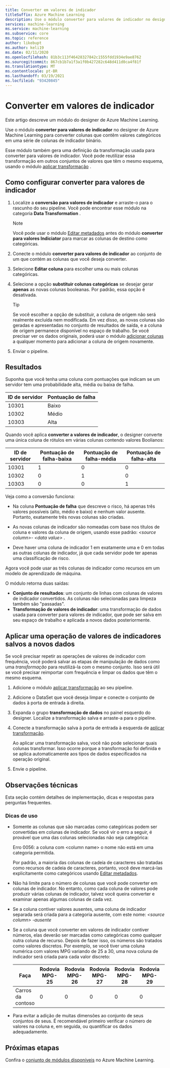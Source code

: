```yaml
---
title: Converter em valores de indicador
titleSuffix: Azure Machine Learning
description: Use o módulo converter para valores de indicador no designer de Azure Machine Learning para converter colunas categóricas em uma série de colunas de indicador binário.
services: machine-learning
ms.service: machine-learning
ms.subservice: core
ms.topic: reference
author: likebupt
ms.author: keli19
ms.date: 02/11/2020
ms.openlocfilehash: 81b3c113f46428327842c1555fdd1934e9ae8762
ms.sourcegitcommit: 867cb1b7a1f3a1f0b427282c648d411d0ca4f81f
ms.translationtype: MT
ms.contentlocale: pt-BR
ms.lasthandoff: 03/19/2021
ms.locfileid: "93420845"
---
```

# <a name="convert-to-indicator-values"></a>Converter em valores de indicador
Este artigo descreve um módulo do designer de Azure Machine Learning.

Use o módulo **converter para valores de indicador** no designer de Azure Machine Learning para converter colunas que contêm valores categóricos em uma série de colunas de indicador binário.  

Esse módulo também gera uma definição da transformação usada para converter para valores de indicador. Você pode reutilizar essa transformação em outros conjuntos de valores que têm o mesmo esquema, usando o módulo [aplicar transformação](apply-transformation.md) .

## <a name="how-to-configure-convert-to-indicator-values"></a>Como configurar converter para valores de indicador

1.  Localize a **conversão para valores de indicador** e arraste-o para o rascunho do seu pipeline. Você pode encontrar esse módulo na categoria **Data Transformation** .
    > [!NOTE]
    > Você pode usar o módulo [Editar metadados](edit-metadata.md) antes do módulo **converter para valores Indiciator** para marcar as colunas de destino como categóricas.

1. Conecte o módulo **converter para valores de indicador** ao conjunto de um que contém as colunas que você deseja converter. 

1. Selecione **Editar coluna** para escolher uma ou mais colunas categóricas.

1. Selecione a opção **substituir colunas categóricas** se desejar gerar **apenas** as novas colunas booleanas. Por padrão, essa opção é desativada.
    

    > [!TIP]
    >  Se você escolher a opção de substituir, a coluna de origem não será realmente excluída nem modificada. Em vez disso, as novas colunas são geradas e apresentadas no conjunto de resultados de saída, e a coluna de origem permanece disponível no espaço de trabalho. Se você precisar ver os dados originais, poderá usar o módulo [adicionar colunas](add-columns.md) a qualquer momento para adicionar a coluna de origem novamente.

1. Enviar o pipeline.

## <a name="results"></a>Resultados

Suponha que você tenha uma coluna com pontuações que indicam se um servidor tem uma probabilidade alta, média ou baixa de falha.  

| ID de servidor | Pontuação de falha |
| --------- | ------------- |
| 10301     | Baixo           |
| 10302     | Médio        |
| 10303     | Alta          |

Quando você aplica **converter a valores de indicador**, o designer converte uma única coluna de rótulos em várias colunas contendo valores Boolianos:  

| ID de servidor | Pontuação de falha-baixa | Pontuação de falha-média | Pontuação de falha-alta |
| --------- | ------------------- | ---------------------- | -------------------- |
| 10301     | 1                   | 0                      | 0                    |
| 10302     | 0                   | 1                      | 0                    |
| 10303     | 0                   | 0                      | 1                    |

Veja como a conversão funciona:  

-   Na coluna **Pontuação de falha** que descreve o risco, há apenas três valores possíveis (alto, médio e baixo) e nenhum valor ausente. Portanto, exatamente três novas colunas são criadas.  

-   As novas colunas de indicador são nomeadas com base nos títulos de coluna e valores da coluna de origem, usando esse padrão: *\<source column>- \<data value>* .  

-   Deve haver uma coluna de indicador 1 em exatamente uma e 0 em todas as outras colunas de indicador, já que cada servidor pode ter apenas uma classificação de risco.  

Agora você pode usar as três colunas de indicador como recursos em um modelo de aprendizado de máquina.

O módulo retorna duas saídas:

- **Conjunto de resultados**: um conjunto de linhas com colunas de valores de indicador convertidos. As colunas não selecionadas para limpeza também são "passadas".
- **Transformação de valores de indicador**: uma transformação de dados usada para converter para valores de indicador, que pode ser salva em seu espaço de trabalho e aplicada a novos dados posteriormente.

## <a name="apply-a-saved-indicator-values-operation-to-new-data"></a>Aplicar uma operação de valores de indicadores salvos a novos dados

Se você precisar repetir as operações de valores de indicador com frequência, você poderá salvar as etapas de manipulação de dados como uma *transformação* para reutilizá-la com o mesmo conjunto. Isso será útil se você precisar reimportar com frequência e limpar os dados que têm o mesmo esquema.

1. Adicione o módulo [aplicar transformação](apply-transformation.md) ao seu pipeline.

1. Adicione o DataSet que você deseja limpar e conecte o conjunto de dados à porta de entrada à direita.

1. Expanda o grupo **transformação de dados** no painel esquerdo do designer. Localize a transformação salva e arraste-a para o pipeline.

1. Conecte a transformação salva à porta de entrada à esquerda de [aplicar transformação](apply-transformation.md).

   Ao aplicar uma transformação salva, você não pode selecionar quais colunas transformar. Isso ocorre porque a transformação foi definida e se aplica automaticamente aos tipos de dados especificados na operação original.

1. Envie o pipeline.
 
## <a name="technical-notes"></a>Observações técnicas  

Esta seção contém detalhes de implementação, dicas e respostas para perguntas frequentes.

### <a name="usage-tips"></a>Dicas de uso

-   Somente as colunas que são marcadas como categóricas podem ser convertidas em colunas de indicador. Se você vir o erro a seguir, é provável que uma das colunas selecionadas não seja categórica:  

     Erro 0056: a coluna com  \<column name> o nome não está em uma categoria permitida.  

     Por padrão, a maioria das colunas de cadeia de caracteres são tratadas como recursos de cadeia de caracteres, portanto, você deve marcá-las explicitamente como categóricos usando [Editar metadados](edit-metadata.md).  

-   Não há limite para o número de colunas que você pode converter em colunas de indicador. No entanto, como cada coluna de valores pode produzir várias colunas de indicador, talvez você queira converter e examinar apenas algumas colunas de cada vez.  

-   Se a coluna contiver valores ausentes, uma coluna de indicador separada será criada para a categoria ausente, com este nome: *\<source column> -ausente*  

-   Se a coluna que você converter em valores de indicador contiver números, elas deverão ser marcadas como categóricas como qualquer outra coluna de recurso. Depois de fazer isso, os números são tratados como valores discretos. Por exemplo, se você tiver uma coluna numérica com valores MPG variando de 25 a 30, uma nova coluna de indicador será criada para cada valor discreto:  

    | Faça       | Rodovia MPG-25 | Rodovia MPG-26 | Rodovia MPG-27 | Rodovia MPG-28 | Rodovia MPG-29 | Rodovia MPG-30 |
    | ---------- | --------------- | --------------- | --------------- | --------------- | --------------- | --------------- |
    | Carros da contoso | 0               | 0               | 0               | 0               | 0               | 1               |

- Para evitar a adição de muitas dimensões ao conjunto de seus conjuntos de seus. É recomendável primeiro verificar o número de valores na coluna e, em seguida, ou quantificar os dados adequadamente.  


## <a name="next-steps"></a>Próximas etapas

Confira o [conjunto de módulos disponíveis](module-reference.md) no Azure Machine Learning. 
